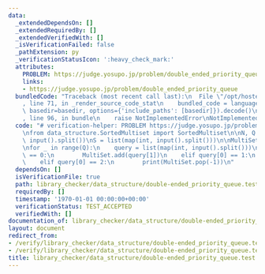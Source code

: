 ```yaml
---
data:
  _extendedDependsOn: []
  _extendedRequiredBy: []
  _extendedVerifiedWith: []
  _isVerificationFailed: false
  _pathExtension: py
  _verificationStatusIcon: ':heavy_check_mark:'
  attributes:
    PROBLEM: https://judge.yosupo.jp/problem/double_ended_priority_queue
    links:
    - https://judge.yosupo.jp/problem/double_ended_priority_queue
  bundledCode: "Traceback (most recent call last):\n  File \"/opt/hostedtoolcache/PyPy/3.7.13/x64/site-packages/onlinejudge_verify/documentation/build.py\"\
    , line 71, in _render_source_code_stat\n    bundled_code = language.bundle(stat.path,\
    \ basedir=basedir, options={'include_paths': [basedir]}).decode()\n  File \"/opt/hostedtoolcache/PyPy/3.7.13/x64/site-packages/onlinejudge_verify/languages/python.py\"\
    , line 96, in bundle\n    raise NotImplementedError\nNotImplementedError\n"
  code: "# verification-helper: PROBLEM https://judge.yosupo.jp/problem/double_ended_priority_queue\n\
    \nfrom data_structure.SortedMultiset import SortedMultiset\n\nN, Q = map(int,\
    \ input().split())\nS = list(map(int, input().split()))\n\nMultiSet = SortedMultiset(S)\n\
    \nfor _ in range(Q):\n    query = list(map(int, input().split()))\n    if query[0]\
    \ == 0:\n        MultiSet.add(query[1])\n    elif query[0] == 1:\n        print(MultiSet.pop(0))\n\
    \    elif query[0] == 2:\n        print(MultiSet.pop(-1))\n"
  dependsOn: []
  isVerificationFile: true
  path: library_checker/data_structure/double-ended_priority_queue.test.py
  requiredBy: []
  timestamp: '1970-01-01 00:00:00+00:00'
  verificationStatus: TEST_ACCEPTED
  verifiedWith: []
documentation_of: library_checker/data_structure/double-ended_priority_queue.test.py
layout: document
redirect_from:
- /verify/library_checker/data_structure/double-ended_priority_queue.test.py
- /verify/library_checker/data_structure/double-ended_priority_queue.test.py.html
title: library_checker/data_structure/double-ended_priority_queue.test.py
---
```


